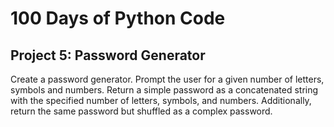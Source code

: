 # 100 Days of Python Code

## Project 5: Password Generator

Create a password generator.
Prompt the user for a given number of letters, symbols and numbers.
Return a simple password as a concatenated string with the specified number of letters, symbols, and numbers.
Additionally, return the same password but shuffled as a complex password.
